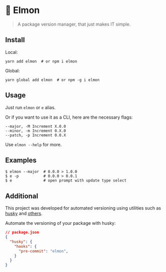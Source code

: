 # 🍋 Elmon
> A package version manager, that just makes IT simple.

## Install

Local:

`yarn add elmon  # or npm i elmon`

Global:

`yarn global add elmon  # or npm -g i elmon`

## Usage

Just run `elmon` or `e` alias.

Or if you want to use it as a CLI, here are the necessary flags:

```shell
--major, -M Increment X.0.0
--minor, -m Increment 0.X.0
--patch, -p Increment 0.0.X
```

Use `elmon --help` for more.

## Examples

```
$ elmon --major  # 0.0.0 > 1.0.0
$ e -p           # 0.0.0 > 0.0.1
$ e              # open prompt with update type select
```

## Additional

This project was developed for automated versioning using utilities
such as [husky](https://github.com/typicode/husky)
and [others](https://github.com/topics/git-hooks).

Automate the versioning of your package with husky:

```json
// package.json
{
  "husky": {
    "hooks": {
      "pre-commit": "elmon",
    }
  }
}
```
